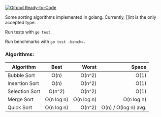 [![Gitpod Ready-to-Code](https://img.shields.io/badge/Gitpod-Ready--to--Code-blue?logo=gitpod)](https://gitpod.io/#https://github.com/Five-Cents/sort-in-go) 

Some sorting algorithms implemented in golang. Currently, []int is the only accepted type.

Run tests with `go test`.

Run benchmarks with `go test -bench=.`

### Algorithms:

| Algorithm | Best | Worst | Space |
| ------------- |:-------------:| -----:| -----:|
| Bubble Sort | O(n) | O(n^2) | O(1)  |
| Insertion Sort | O(n) | O(n^2) | O(1)  |
| Selection Sort | O(n^2) | O(n^2) | O(1)  |
| Merge Sort | O(n log n) | O(n log n) | O(n log n)  |
| Quick Sort | O(n log n) | O(n^2) | O(n) / O(log n) avg. |